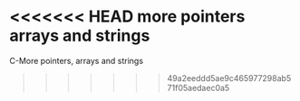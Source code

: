<<<<<<< HEAD
more pointers arrays and strings
=======
C-More pointers, arrays and strings
>>>>>>> 49a2eeddd5ae9c465977298ab571f05aedaec0a5
